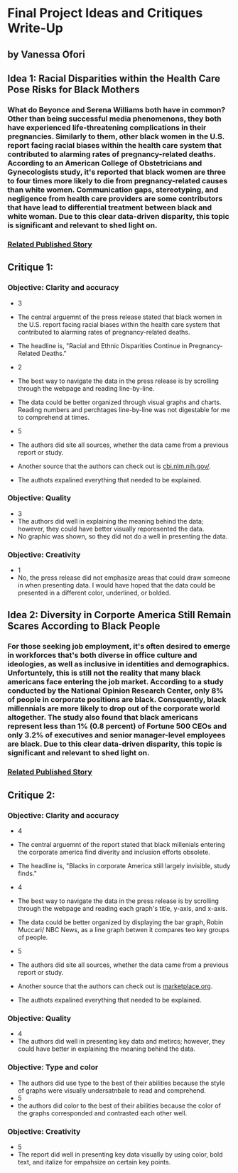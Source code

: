 # Final Project Ideas and Critiques Write-Up
## by Vanessa Ofori

## Idea 1: Racial Disparities within the Health Care Pose Risks for Black Mothers
### What do Beyonce and Serena Williams both have in common? Other than being successful media phenomenons, they both have experienced life-threatening complications in their pregnancies. Similarly to them, other black women in the U.S. report facing racial biases within the health care system that contributed to alarming rates of pregnancy-related deaths. According to an American College of Obstetricians and Gynecologists study, it's reported that black women are three to four times more likely to die from pregnancy-related causes than white women. Communication gaps, stereotyping, and negligence from health care providers are some contributors that have lead to differential treatment between black and white woman. Due to this clear data-driven disparity, this topic is significant and relevant to shed light on.
### [Related Published Story](https://www.cdc.gov/media/releases/2019/p0905-racial-ethnic-disparities-pregnancy-deaths.html)

## Critique 1:
### Objective: Clarity and accuracy
* 3
* The central arguemnt of the press release stated that black women in the U.S. report facing racial biases within the health care system that contributed to alarming rates of pregnancy-related deaths.
* The headline is, "Racial and Ethnic Disparities Continue in Pregnancy-Related Deaths."

* 2
* The best way to navigate the data in the press release is by scrolling through the webpage and reading line-by-line.
* The data could be better organized through visual graphs and charts. Reading numbers and perchtages line-by-line was not digestable for me to comprehend at times.

* 5
* The authors did site all sources, whether the data came from a previous report or study.
* Another source that the authors can check out is [cbi.nlm.nih.gov/](https://www.ncbi.nlm.nih.gov/pmc/articles/PMC1595019).
* The authots expalined everything that needed to be explained.

### Objective: Quality
* 3
* The authors did well in explaining the meaning behind the data; however, they could have better visually reporesented the data.
* No graphic was shown, so they did not do a well in presenting the data.

### Objective: Creativity
* 1
* No, the press release did not emphasize areas that could draw someone in when presenting data. I would have hoped that the data could be presented in a different color, underlined, or bolded.


## Idea 2: Diversity in Corporte America Still Remain Scares According to Black People
### For those seeking job employment, it's often desired to emerge in workforces that's both diverse in office culture and ideologies, as well as inclusive in identities and demographics. Unfortuntely, this is still not the reality that many black americans face entering the job market. According to a study conducted by the National Opinion Research Center, only 8% of people in corporate positions are black. Consquently, black millennials are more likely to drop out of the corporate world altogether. The study also found that black americans represent less than 1% (0.8 percent) of Fortune 500 CEOs and only 3.2% of executives and senior manager-level employees are black. Due to this clear data-driven disparity, this topic is significant and relevant to shed light on.

### [Related Published Story](https://www.nbcnews.com/news/nbcblk/blacks-corporate-america-still-largely-invisible-study-finds-n1098981)

## Critique 2:
### Objective: Clarity and accuracy
* 4
* The central arguemnt of the report stated that black millenials entering the corporate america find diverity and inclusion efforts obsolete.
* The headline is, "Blacks in corporate America still largely invisible, study finds."

* 4
* The best way to navigate the data in the press release is by scrolling through the webpage and reading each graph's title, y-axis, and x-axis.
* The data could be better organized by displaying the bar graph, Robin Muccari/ NBC News, as a line graph betwen it compares teo key groups of people.

* 5
* The authors did site all sources, whether the data came from a previous report or study.
* Another source that the authors can check out is [marketplace.org](https://www.marketplace.org/2019/12/10/corporate-americas-diversity-and-inclusion-falls-short-for-black-employees/).
* The authots expalined everything that needed to be explained.

### Objective: Quality
* 4
* The authors did well in presenting key data and metircs; however, they could have better in explaining the meaning behind the data.

### Objective: Type and color
* The authors did use type to the best of their abilities because the style of graphs were visually undersatnbale to read and comprehend.
* 5
* the authors did color to the best of their abilities because the color of the graphs corresponded and contrasted each other well.

### Objective: Creativity
* 5
* The report did well in presenting key data visually by using color, bold text, and italize for empahsize on certain key points.
